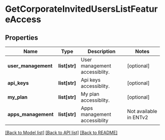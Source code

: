 # GetCorporateInvitedUsersListFeatureAccess

## Properties
Name | Type | Description | Notes
------------ | ------------- | ------------- | -------------
**user_management** | **list[str]** | User management accessiblity. | [optional] 
**api_keys** | **list[str]** | Api keys accessiblity. | [optional] 
**my_plan** | **list[str]** | My plan accessiblity. | [optional] 
**apps_management** | **list[str]** | Apps management accessiblity | Not available in ENTv2 | [optional] 

[[Back to Model list]](../README.md#documentation-for-models) [[Back to API list]](../README.md#documentation-for-api-endpoints) [[Back to README]](../README.md)


